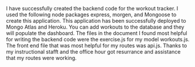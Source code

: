 I have successfully created the backend code for the workout tracker. I used the following node packages express, morgen, and Mongoose to create this application. This application has been successfully deployed to Mongo Atlas and Heroku. You can add workouts to the database and they will populate the dashboard. The files in the document I found most helpful for writing the backend code were the exercise.js for my model workouts.js. The front end file that was most helpful for my routes was api.js. Thanks to my instructional stafft and the office hour got resurrance and assistance that my routes were working.

